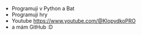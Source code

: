 - Programuji v Python a Bat
- Programuji hry
- Youtube https://www.youtube.com/@KlopydkoPRO
- a mám GitHub :D 


<!---
KlopydkoCZ/KlopydkoCZ is a ✨ special ✨ repository because its `README.md` (this file) appears on your GitHub profile.
You can click the Preview link to take a look at your changes.
--->
